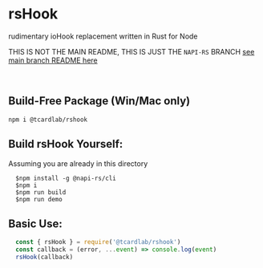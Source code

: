 # rsHook
rudimentary ioHook replacement written in Rust for Node

THIS IS NOT THE MAIN README, THIS IS JUST THE `NAPI-RS` BRANCH
[see main branch README here](https://github.com/tcardlab/rsHook/tree/main)

<br/>

## Build-Free Package (Win/Mac only)
    npm i @tcardlab/rshook


## Build rsHook Yourself:
Assuming you are already in this directory
```shell
  $npm install -g @napi-rs/cli
  $npm i
  $npm run build
  $npm run demo
```


## Basic Use:
```js
  const { rsHook } = require('@tcardlab/rshook')
  const callback = (error, ...event) => console.log(event)
  rsHook(callback)
```
